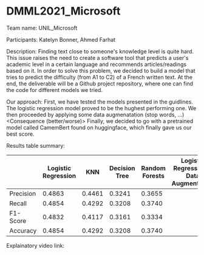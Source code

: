 # DMML2021_Microsoft

Team name: UNIL_Microsoft

Participants: Katelyn Bonner, Ahmed Farhat

Description: 
Finding text close to someone's knowledge level is quite hard. 
This issue raises the need to create a software tool that predicts a user's academic level in a certain language and recommends articles/readings based on it. 
In order to solve this problem, we decided to build a model that tries to predict the difficulty (from A1 to C2) of a French written text.
At the end, the deliverable will be a Github project repository, where one can find the code for different models we tried.

Our approach:
First, we have tested the models presented in the guidlines. The logistic regression model proved to be the hughest performing one.
We then proceeded by applying some data augmenatation (stop words, ...) <Consequence (better/worse)>
Finally, we decided to go with a pretrained model called CamemBert found on huggingface, which finally gave us our best score.

Results table summary:

|           | Logistic Regression | KNN        | Decision Tree | Random Forests | Logistic Regression + Data Augmentation | CamemBert Model |
|-----------|---------------------|:----------:|---------------|----------------|-----------------------------------------|-----------------|
| Precision | 0.4863              | 0.4461     | 0.3241        | 0.3655         |                                         |                 |
| Recall    | 0.4854              | 0.4292     | 0.3208        | 0.3740         |                                         |                 |
| F1-Score  | 0.4832              | 0.4117     | 0.3161        | 0.3334         |                                         |                 |
| Accuracy  | 0.4854              | 0.4292     | 0.3208        | 0.3740         |                                         |                 |

Explainatory video link:
